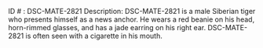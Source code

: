 ID # : DSC-MATE-2821
Description: DSC-MATE-2821 is a male Siberian tiger who presents himself as a news anchor. He wears a red beanie on his head, horn-rimmed glasses, and has a jade earring on his right ear. DSC-MATE-2821 is often seen with a cigarette in his mouth.